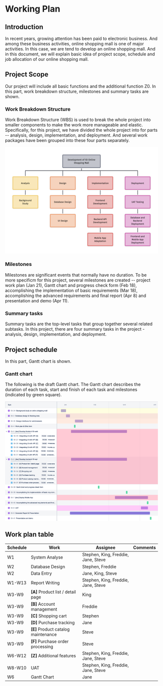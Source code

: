 # Working Plan

## Introduction

In recent years, growing attention has been paid to electronic business. And among these business activities, online shopping mall is one of major activities. In this case,  we are tend to develop an online shopping mall. And in this document, we will explain basic idea of project scope, schedule and job allocation of our online shopping mall. 

## Project Scope

Our project will include all basic functions and the additional function Z0. In this part, work breakdown structure, milestones and summary tasks are shown.

### Work Breakdown Structure

Work Breakdown Structure (WBS) is used to break the whole project into smaller components to make the work more manageable and elastic. Specifically, for this project, we have divided the whole project into for parts -- analysis, design, implementation, and deployment. And several work packages have been grouped into these four parts separately.

  ![ISI-WBS](./diagrams/ISI-WBS.png)

### Milestones

Milestones are significant events that normally have no duration. To be more specificm for this project, several milestones are created -- project work plan (Jan 21), Gantt chart and progress check form (Feb 18), accomplishing the implementation of basic requirements (Mar 18), accomplishing the advanced requirements and final report (Apr 8) and presentation and demo (Apr 11).

### Summary tasks

Summary tasks are the top-level tasks that group together several related subtasks. In this project, there are four summary tasks in the project -analysis, design, implementation, and deployment.

## Project schedule

In this part, Gantt chart is shown. 

### Gantt chart

The following is the draft Gantt chart. The Gantt chart describes the duration of each task, start and finish of each task and milestones (indicated by green square).

![Gantt](./diagrams/Gantt.png)

## Work plan table

| Schedule | Work                                | Assignee                            | Comments |
| -------- | ----------------------------------- | ----------------------------------- | -------- |
| W1       | System Analyse                      | Stephen, King, Freddie, Jane, Steve |          |
| W2       | Database Design                     | Stephen, Freddie                    |          |
| W2       | Data Entry                          | Jane, King, Steve                   |          |
| W1-W13   | Report Writing                      | Stephen, King, Freddie, Jane, Steve |          |
| W3-W9    | **[A]** Product list / detail page  | King                                |          |
| W3-W9    | **[B]** Account management          | Freddie                             |          |
| W3-W9    | **[C]** Shopping cart               | Stephen                             |          |
| W3-W9    | **[D]** Purchase tracking           | Jane                                |          |
| W3-W9    | **[E]** Product catalog maintenance | Steve                               |          |
| W3-W9    | **[F]** Purchase order processing   | Steve                               |          |
| W6-W12   | **[Z]** Additional features         | Stephen, King, Freddie, Jane, Steve |          |
| W8-W10   | UAT                                 | Stephen, King, Freddie, Jane, Steve |          |
| W6       | Gantt Chart                         | Jane                                |          |

